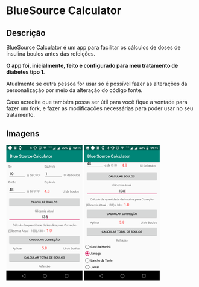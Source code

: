 # BlueSource Calculator



## Descrição

BlueSource Calculator é um app para facilitar os cálculos de doses de insulina boulos antes das refeições.

**O app foi, inicialmente, feito e configurado para meu tratamento de diabetes tipo 1**. 

Atualmente se outra pessoa for usar só é possível fazer as alterações da personalização por meio da alteração do código fonte. 

Caso acredite que também possa ser útil para você fique a vontade para fazer um fork, e fazer as modificações necessárias para poder usar no seu tratamento.



## Imagens

<img src="doc/screen1.png" alt="Screenshot 1" width=40% height=40%>  <img src="doc/screen2.png" alt="Screenshot 2" width=40% height=40%>